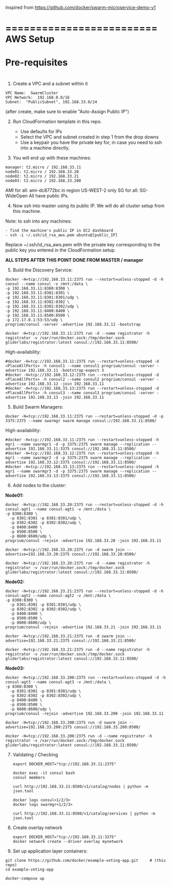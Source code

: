 Inspired from https://github.com/docker/swarm-microservice-demo-v1

=========================
  AWS Setup
=========================

#
# Pre-requisites
#

1.  Create a VPC and a subnet within it

  ```
  VPC Name:  SwarmCluster
  VPC Network:  192.168.0.0/16
  Subnet:  "PublicSubnet", 192.168.33.0/24
  ```
  (after create, make sure to enable "Auto-Assign Public IP")
  
2.  Run CloudFormation template in this repo.  

	- Use defaults for IPs
	- Select the VPC and subnet created in step 1 from the drop downs
	- Use a keypair you have the private key for, in case you need to ssh into a machine directly.

3.  You will end up with these machines:

  ```
  manager: t2.micro / 192.168.33.11
  node01: t2.micro / 192.168.33.20
  node02: t2.micro / 192.168.33.21
  node03: t2.micro / 192.168.33.200
  ```

  AMI for all:  ami-dc8772bc in region US-WEST-2 only
  SG for all:  SG-WideOpen
  All have public IPs.

4.  Now ssh into master using its public IP.  We will do all cluster setup from this machine.  

  Note:  to ssh into any machines:
  
	- find the machine's public IP in EC2 dashboard
	- ssh -i ~/.ssh/id_rsa_aws.pem ubuntu@[public_IP]
	
Replace ~/.ssh/id_rsa_aws.pem with the private key corresponding to the public key you entered in the CloudFormation setup.


**ALL STEPS AFTER THIS POINT DONE FROM MASTER / manager**


5. Build the Discovery Service:

  ```
  docker -H=tcp://192.168.33.11:2375 run --restart=unless-stopped -d -h consul --name consul -v /mnt:/data \
  -p 192.168.33.11:8300:8300 \
  -p 192.168.33.11:8301:8301 \
  -p 192.168.33.11:8301:8301/udp \
  -p 192.168.33.11:8302:8302 \
  -p 192.168.33.11:8302:8302/udp \
  -p 192.168.33.11:8400:8400 \
  -p 192.168.33.11:8500:8500 \
  -p 172.17.0.1:53:53/udp \
  progrium/consul -server -advertise 192.168.33.11 -bootstrap
  ```
  
  ```
  docker -H=tcp://192.168.33.11:2375 run -d --name registrator -h registrator -v /var/run/docker.sock:/tmp/docker.sock gliderlabs/registrator:latest consul://192.168.33.11:8500/
  ```
  
  
  High-availability:
  
  ```
  #docker -H=tcp://192.168.33.11:2375 run --restart=unless-stopped -d <PlaceAllPorts> -h consul1 --name consul1 progrium/consul -server -advertise 192.168.33.11 -bootstrap-expect 3
  #docker -H=tcp://192.168.33.12:2375 run --restart=unless-stopped -d <PlaceAllPorts> -h consul2 --name consul2 progrium/consul -server -advertise 192.168.33.12 -join 192.168.33.11
  #docker -H=tcp://192.168.33.13:2375 run --restart=unless-stopped -d <PlaceAllPorts> -h consul3 --name consul3 progrium/consul -server -advertise 192.168.33.13 -join 192.168.33.11
  ```

5. Build Swarm Managers:

  ```
  docker -H=tcp://192.168.33.11:2375 run --restart=unless-stopped -d -p 3375:2375 --name swarmgr swarm manage consul://192.168.33.11:8500/
  ```
  
  High-availability:
  
  ```
  #docker -H=tcp://192.168.33.11:2375 run --restart=unless-stopped -h mgr1 --name swarmgr1 -d -p 3375:2375 swarm manage --replication --advertise 192.168.33.11:3375 consul://192.168.33.11:8500/
  #docker -H=tcp://192.168.33.12:2375 run --restart=unless-stopped -h mgr1 --name swarmgr2 -d -p 3375:2375 swarm manage --replication --advertise 192.168.33.12:3375 consul://192.168.33.11:8500/
  #docker -H=tcp://192.168.33.13:2375 run --restart=unless-stopped -h mgr1 --name swarmgr3 -d -p 3375:2375 swarm manage --replication --advertise 192.168.33.13:3375 consul://192.168.33.11:8500/
  ```
  
6. Add nodes to the cluster:

  **Node01:**
  
  ```
  docker -H=tcp://192.168.33.20:2375 run --restart=unless-stopped -d -h consul-agt1 --name consul-agt1 -v /mnt:/data \
  -p 8300:8300 \
	-p 8301:8301 -p 8301:8301/udp \
	-p 8302:8302 -p 8302:8302/udp \
	-p 8400:8400 \
	-p 8500:8500 \
	-p 8600:8600/udp \
  progrium/consul -rejoin -advertise 192.168.33.20 -join 192.168.33.11
  ```
  
  ```
  docker -H=tcp://192.168.33.20:2375 run -d swarm join --advertise=192.168.33.20:2375 consul://192.168.33.20:8500/
  ```
  
  ```
  docker -H=tcp://192.168.33.20:2375 run -d --name registrator -h registrator -v /var/run/docker.sock:/tmp/docker.sock gliderlabs/registrator:latest consul://192.168.33.11:8500/
  ```
  
  **Node02:**
  
  ```
  docker -H=tcp://192.168.33.21:2375 run --restart=unless-stopped -d -h consul-agt2 --name consul-agt2 -v /mnt:/data \
  -p 8300:8300 \
	-p 8301:8301 -p 8301:8301/udp \
	-p 8302:8302 -p 8302:8302/udp \
	-p 8400:8400 \
	-p 8500:8500 \
	-p 8600:8600/udp \
  progrium/consul -rejoin -advertise 192.168.33.21 -join 192.168.33.11
  ```
  
  ```
  docker -H=tcp://192.168.33.21:2375 run -d swarm join --advertise=192.168.33.21:2375 consul://192.168.33.21:8500/
  ```
  
  ```
  docker -H=tcp://192.168.33.21:2375 run -d --name registrator -h registrator -v /var/run/docker.sock:/tmp/docker.sock gliderlabs/registrator:latest consul://192.168.33.11:8500/
  ```
  
  **Node03:**
  
  ```
  docker -H=tcp://192.168.33.200:2375 run --restart=unless-stopped -d -h consul-agt3 --name consul-agt3 -v /mnt:/data \
  -p 8300:8300 \
	-p 8301:8301 -p 8301:8301/udp \
	-p 8302:8302 -p 8302:8302/udp \
	-p 8400:8400 \
	-p 8500:8500 \
	-p 8600:8600/udp \
  progrium/consul -rejoin -advertise 192.168.33.200 -join 192.168.33.11
  ```
  
  ```
  docker -H=tcp://192.168.33.200:2375 run -d swarm join --advertise=192.168.33.200:2375 consul://192.168.33.200:8500/
  ```
  
  ```
  docker -H=tcp://192.168.33.200:2375 run -d --name registrator -h registrator -v /var/run/docker.sock:/tmp/docker.sock gliderlabs/registrator:latest consul://192.168.33.11:8500/
  ```

7. Validating / Checking
   
   ```
   export DOCKER_HOST="tcp://192.168.33.11:2375"
   
   docker exec -it consul bash
   consul members
   ```
   
   ```
   curl http://192.168.33.11:8500/v1/catalog/nodes | python -m json.tool
   ```
   
   ```
   docker logs consul<1/2/3>
   docker logs swarmgr<1/2/3>
   ```

   ```
   curl http://192.168.33.11:8500/v1/catalog/services | python -m json.tool
   ```

8. Create overlay network

   ```
   export DOCKER_HOST="tcp://192.168.33.11:3375"
   docker network create --driver overlay mynetwork
   ```

9. Set up application layer containers:

  ```
  git clone https://github.com/docker/example-voting-app.git     # (this repo)
  cd example-voting-app
  ```

  ```
  docker-compose up
  ```
